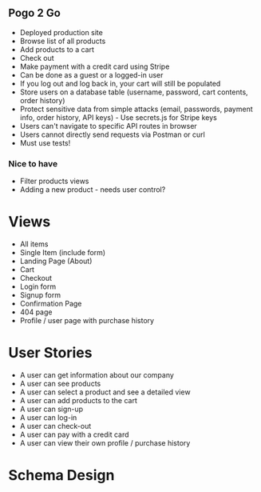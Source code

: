 ## Pogo 2 Go

- Deployed production site
- Browse list of all products
- Add products to a cart
- Check out
- Make payment with a credit card using Stripe
- Can be done as a guest or a logged-in user
- If you log out and log back in, your cart will still be populated
- Store users on a database table (username, password, cart contents, order history)
- Protect sensitive data from simple attacks (email, passwords, payment info, order history, API keys) - Use secrets.js for Stripe keys
- Users can't navigate to specific API routes in browser
- Users cannot directly send requests via Postman or curl
- Must use tests!

### Nice to have

- Filter products views
- Adding a new product - needs user control?

# Views

- All items
- Single Item (include form)
- Landing Page (About)
- Cart
- Checkout
- Login form
- Signup form
- Confirmation Page
- 404 page
- Profile / user page with purchase history

# User Stories

- A user can get information about our company
- A user can see products
- A user can select a product and see a detailed view
- A user can add products to the cart
- A user can sign-up
- A user can log-in
- A user can check-out
- A user can pay with a credit card
- A user can view their own profile / purchase history

# Schema Design
